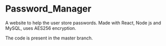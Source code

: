 # Password_Manager
A website to help the user store passwords. Made with React, Node js and MySQL, uses AES256 encryption. 

The code is present in the master branch.
